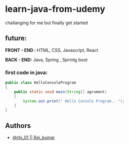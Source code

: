 # learn-java-from-udemy
challanging for me but finally get started
## future:

**FRONT - END :** HTML, CSS, Javascript, React

**BACK - END:** Java, Spring , Sprintg boot


### first code in java:
```java
public class HelloConsoleProgram
{
	public static void main(String[] agrument)
	{
		System.out.print(" Hello Console Program.. ");
	}
}
```

## Authors

- [@rbj_01 || Raj_kumar](https://github.com/Shri-RajKumar)

